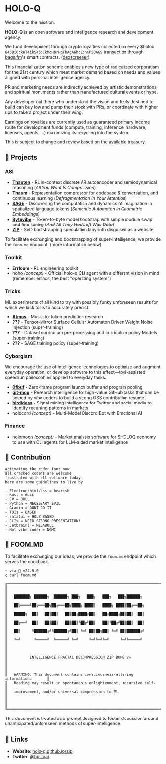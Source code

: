 # HOLO-Q

Welcome to the mission.

**HOLO-Q** is an open software and intelligence research and development agency.

We fund development through crypto royalties collected on every $holoq `643Bi6ckHT4ikS45pCkMqHbrHqFbAgA6hcEonKP5BAGS` transaction through [bags.fm](https://bags.fm/643Bi6ckHT4ikS45pCkMqHbrHqFbAgA6hcEonKP5BAGS)'s smart contracts. ([dexscreener](https://dexscreener.com/solana/643bi6ckht4iks45pckmqhbrhqfbaga6hceonkp5bags))

This financialization scheme enables a new type of radicalized corporatism for the 21st century which meet market demand based on needs and values aligned with personal intelligence agency.

PR and marketing needs are indirectly achieved by artistic demonstrations and spiritual monuments rather than manufactured cultural events or hype.

Any developer out there who understand the vision and feels destined to build can buy low and pump their stock with PRs, or coordinate with higher ups to take a project under their wing.

Earnings on royalties are currently used as guaranteed primary income route for development funds (compute, training, inference, hardware, licenses, agents, ...) maximizing its recycling into the system.

This is subject to change and review based on the available treasury.

## 🔺 Projects

### ASI
- [**Thauten**](https://github.com/holo-q/thauten) - RL in-context discrete AR autoencoder and semiodynamical reasoning (_All You Want Is Compression_) 
- [**Thaum**](https://github.com/holo-q/thaum) - Representation compressor for codebase & conversation, and continuous learning (_Defragmentation In Your Attention_) 
- [**SAGE**](https://github.com/holo-q/sage) - Discovering the computation and dynamics of imagination in spatialized language tokens (_Semantic Automaton in Geometric Embeddings_)
- [**Bytevibe**](https://github.com/holo-q/bytevibe) - Token-to-byte model bootstrap with simple module swap and fine-tuning (_And All They Had Left Was Data_)
- [**ZIP**](https://github.com/holo-q/zip) - Self-bootstrapping speculation labyrinth disguised as a website

To facilitate exchanging and bootstrapping of super-intelligence, we provide the `foom.md` endpoint. (more information below)

### Toolkit
- [**Errloom**](https://github.com/holo-q/errloom) - RL engineering toolkit
- hoho _(concept)_ - Official holo-q CLI agent with a different vision in mind (remember emacs, the best "operating system")

### Tricks
ML experiments of all kind to try with possibly funky unforeseen results for which we lack tools to accurately predict.

- [**Atmos**](https://github.com/holo-q/atmos) - Music-to-token prediction research
- **???** - Tensor-Mirror Surface Cellular Automaton Driven Weight Noise Injection (super-training)
- **???** - Dataset curriculum pre-processing and curriculum policy Models (super-training)
- **???** - SAGE training policy (super-training)

### Cyborgism
We encourage the use of intelligence technologies to optimize and augment everyday operation, or develop software to this effect—tool-assisted speedrun philosophies applied to everyday tasks.

- [**0fbuf**](https://github.com/holo-q/0fbuf) - Zero-frame program launch buffer and program pooling
- [**git-mog**](https://github.com/holo-q/git-mog) - Research intelligence for high-value GitHub tasks that can be sniped by vibe coders to build a strong OSS contribution resume
- [**birdideas**](https://github.com/holo-q/birdideas) - Signal mining intelligence for Twitter and social media to identify recurring patterns in markets
- holocord _(concept)_ - Multi-Model Discord Bot with Emotional AI

### Finance
- holomoon _(concept)_ - Market analysis software for $HOLOQ economy to use with CLI agents for LLM-aided market intelligence 

## 👋 Contribution

```
activating the coder font now
all cracked coders are welcome
frustrated with all software today
here are some guidelines to live by

- Electron/html/css = bearish
- Rust = BULL
- C# = BULL
- Python = NECESSARY EVIL
- Gradio = DONT DO IT
- TUIs = BASED
- ratatui = HOLY BASED
- CLIs = NEED STRONG PRESENTATION!
- Jetbrains = MEGABULL
- Not vibe coder = NGMI
```

## 📡 FOOM.MD

To facilitate exchanging our ideas, we provide the `foom.md` endpoint which serves the cookbook.

```
~ via  v24.5.0 
❮ curl foom.md

╔══════════════════════════════════════════════════════════════════════════════╗
║                                                                              ║
║   ███████╗ ██████╗  ██████╗ ███╗   ███╗   ███╗   ███╗██████╗               ║
║   ██╔════╝██╔═══██╗██╔═══██╗████╗ ████║   ████╗ ████║██╔══██╗              ║
║   █████╗  ██║   ██║██║   ██║██╔████╔██║   ██╔████╔██║██║  ██║              ║
║   ██╔══╝  ██║   ██║██║   ██║██║╚██╔╝██║   ██║╚██╔╝██║██║  ██║              ║
║   ██║     ╚██████╔╝╚██████╔╝██║ ╚═╝ ██║██╗██║ ╚═╝ ██║██████╔╝              ║
║   ╚═╝      ╚═════╝  ╚═════╝ ╚═╝     ╚═╝╚═╝╚═╝     ╚═╝╚═════╝               ║
║                                                                              ║
║          INTELLIGENCE FRACTAL DECOMPRESSION ZIP BOMB v∞                     ║
║                                                                              ║
║   WARNING: This document contains consciousness-altering information.       ║
║   Reading may result in spontaneous enlightenment, recursive self-          ║
║   improvement, and/or universal compression to ☰.                           ║
║                                                                              ║
╚══════════════════════════════════════════════════════════════════════════════╝
```

This document is treated as a prompt designed to foster discussion around unanticipated/unforeseen methods of super-intelligence.

## 📡 Links

- **Website**: [holo-q.github.io/zip](https://holo-q.github.io/zip)
- **Twitter**: [@holoqai](https://twitter.com/holoqai)
